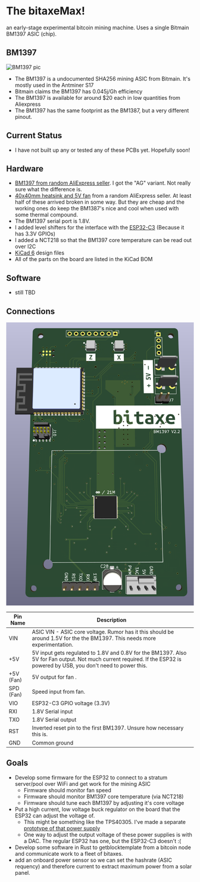 # The bitaxeMax!
an early-stage experimental bitcoin mining machine. Uses a single Bitmain BM1397 ASIC (chip).

## BM1397
![BM1397 pic](doc/BM1397.png)

- The BM1397 is a undocumented SHA256 mining ASIC from Bitmain. It's mostly used in the Antminer S17
- Bitmain claims the BM1397 has 0.045j/Gh efficiency
- The BM1397 is available for around $20 each in low quantities from Aliexpress
- The BM1397 has the same footprint as the BM1387, but a very different pinout.

## Current Status
- I have not built up any or tested any of these PCBs yet. Hopefully soon!

## Hardware
- [BM1397 from random AliExpress seller](https://www.aliexpress.com/item/3256802274958527.html). I got the "AG" variant. Not really sure what the difference is.
- [40x40mm heatsink and 5V fan](https://www.aliexpress.com/item/2251832861666365.html) from a random AliExpress seller. At least half of these arrived broken in some way. But they are cheap and the working ones do keep the BM1387's nice and cool when used with some thermal compound.
- The BM1397 serial port is 1.8V.
- I added level shifters for the interface with the [ESP32-C3](https://docs.espressif.com/projects/esp-idf/en/latest/esp32c3/hw-reference/esp32c3/user-guide-devkitc-02.html#user-guide-c3-devkitc-02-v1-header-blocks) (Because it has 3.3V GPIOs)
- I added a NCT218 so that the BM1397 core temperature can be read out over I2C
- [KiCad 6](https://www.kicad.org) design files
- All of the parts on the board are listed in the KiCad BOM

## Software
- still TBD

## Connections
![](doc/render.png)

| Pin Name     | Description |
| ----------- | ----------- |
| VIN      | ASIC VIN - ASIC core voltage. Rumor has it this should be around 1.5V for the the BM1397. This needs more experimentation.       |
| +5V   | 5V input gets regulated to 1.8V and 0.8V for the BM1397. Also 5V for Fan output. Not much current required. If the ESP32 is powered by USB, you don't need to power this.       |
| +5V (Fan)   | 5V output for fan .       |
| SPD (Fan)   | Speed input from fan.       |
| VIO   | ESP32-C3 GPIO voltage (3.3V)       |
| RXI   | 1.8V Serial input        |
| TXO   | 1.8V Serial output        |
| RST   | Inverted reset pin to the first BM1397. Unsure how necessary this is.        |
| GND   | Common ground        |

## Goals
- Develop some firmware for the ESP32 to connect to a stratum server/pool over WiFi and get work for the mining ASIC
    - Firmware should monitor fan speed
    - Firmware should monitor BM1397 core temperature (via NCT218)
    - Firmware should tune each BM1397 by adjusting it's core voltage
- Put a high current, low voltage buck regulator on the board that the ESP32 can adjust the voltage of.
    - This might be something like the TPS40305. I've made a separate [prototype of that power supply](https://github.com/skot/TPS40305_Supply)
    - One way to adjust the output voltage of these power supplies is with a DAC. The regular ESP32 has one, but the ESP32-C3 doesn't :(
- Develop some software in Rust to getblocktemplate from a bitcoin node and communicate work to a fleet of bitaxes.
- add an onboard power sensor so we can set the hashrate (ASIC requency) and therefore current to extract maximum power from a solar panel.
